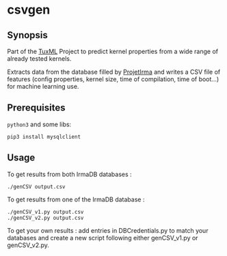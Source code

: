 # csvgen

## Synopsis

Part of the [TuxML](https://github.com/TuxML) Project to predict kernel properties from a wide range of already tested kernels.

Extracts data from the database filled by [ProjetIrma](https://github.com/TuxML/ProjetIrma) and writes a CSV file of features (config properties, kernel size, time of compilation, time of boot...) for machine learning use.

## Prerequisites

`python3` and some libs:

    pip3 install mysqlclient

## Usage

To get results from both IrmaDB databases :

    ./genCSV output.csv

To get results from one of the IrmaDB database :

    ./genCSV_v1.py output.csv
    ./genCSV_v2.py output.csv

To get your own results : add entries in DBCredentials.py to match your databases and create a new script following either genCSV_v1.py or genCSV_v2.py.